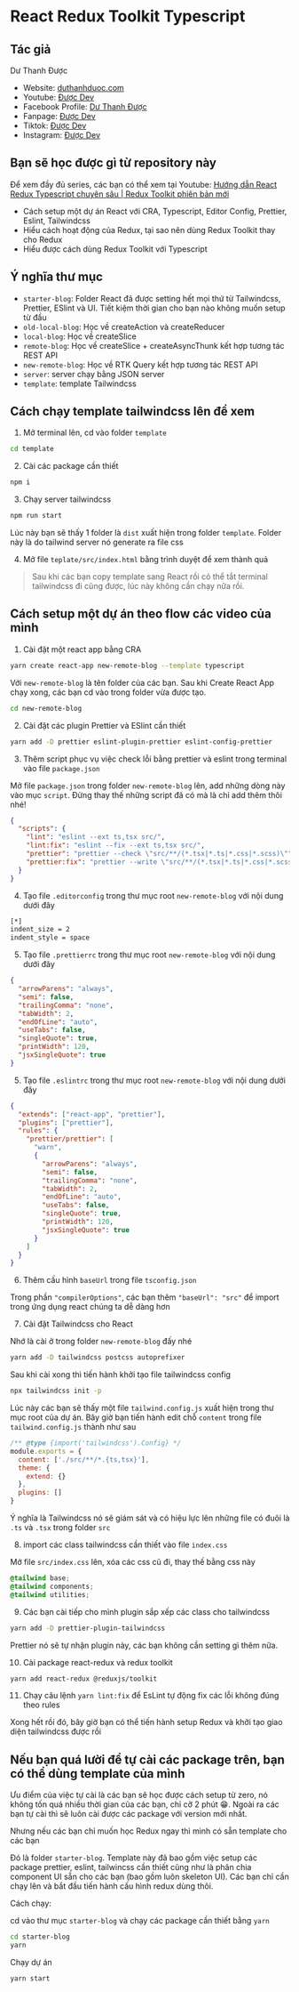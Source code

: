 # React Redux Toolkit Typescript

## Tác giả

Dư Thanh Được

- Website: [duthanhduoc.com](https://duthanhduoc.com)
- Youtube: [Được Dev](https://www.youtube.com/channel/UCPTXoUNn3frLh8_jI1gAsBA)
- Facebook Profile: [Dư Thanh Được](https://www.facebook.com/duthanhduoc/)
- Fanpage: [Được Dev](https://www.facebook.com/duocdevofficial)
- Tiktok: [Được Dev](https://www.tiktok.com/@duocdev)
- Instagram: [Được Dev](https://www.instagram.com/duocdev/)

## Bạn sẽ học được gì từ repository này

Để xem đầy đủ series, các bạn có thể xem tại Youtube: [Hướng dẫn React Redux Typescript chuyên sâu | Redux Toolkit phiên bản mới](https://www.youtube.com/playlist?list=PLFfVmM19UNqmDPV_8K6YjiBNXimQna6wW)

- Cách setup một dự án React với CRA, Typescript, Editor Config, Prettier, Eslint, Tailwindcss
- Hiểu cách hoạt động của Redux, tại sao nên dùng Redux Toolkit thay cho Redux
- Hiểu được cách dùng Redux Toolkit với Typescript

## Ý nghĩa thư mục

- `starter-blog`: Folder React đã được setting hết mọi thứ từ Tailwindcss, Prettier, ESlint và UI. Tiết kiệm thời gian cho bạn nào không muốn setup từ đầu
- `old-local-blog`: Học về createAction và createReducer
- `local-blog`: Học về createSlice
- `remote-blog`: Học về createSlice + createAsyncThunk kết hợp tương tác REST API
- `new-remote-blog`: Học về RTK Query kết hợp tương tác REST API
- `server`: server chạy bằng JSON server
- `template`: template Tailwindcss

## Cách chạy template tailwindcss lên để xem

1. Mở terminal lên, cd vào folder `template`

```bash
cd template
```

2. Cài các package cần thiết

```bash
npm i
```

3. Chạy server tailwindcss

```bash
npm run start
```

Lúc này bạn sẽ thấy 1 folder là `dist` xuất hiện trong folder `template`. Folder này là do tailwind server nó generate ra file css

4. Mở file `teplate/src/index.html` bằng trình duyệt để xem thành quả

> Sau khi các bạn copy template sang React rồi có thể tắt terminal tailwindcss đi cũng được, lúc này không cần chạy nữa rồi.

## Cách setup một dự án theo flow các video của mình

1. Cài đặt một react app bằng CRA

```bash
yarn create react-app new-remote-blog --template typescript
```

Với `new-remote-blog` là tên folder của các bạn. Sau khi Create React App chạy xong, các bạn cd vào trong folder vừa được tạo.

```bash
cd new-remote-blog
```

2. Cài đặt các plugin Prettier và ESlint cần thiết

```bash
yarn add -D prettier eslint-plugin-prettier eslint-config-prettier
```

3. Thêm script phục vụ việc check lỗi bằng prettier và eslint trong terminal vào file `package.json`

Mở file `package.json` trong folder `new-remote-blog` lên, add những dòng này vào mục `script`. Đừng thay thế những script đã có mà là chỉ add thêm thôi nhé!

```json
{
  "scripts": {
    "lint": "eslint --ext ts,tsx src/",
    "lint:fix": "eslint --fix --ext ts,tsx src/",
    "prettier": "prettier --check \"src/**/(*.tsx|*.ts|*.css|*.scss)\"",
    "prettier:fix": "prettier --write \"src/**/(*.tsx|*.ts|*.css|*.scss)\""
  }
}
```

4. Tạo file `.editorconfig` trong thư mục root `new-remote-blog` với nội dung dưới đây

```bash
[*]
indent_size = 2
indent_style = space
```

5. Tạo file `.prettierrc` trong thư mục root `new-remote-blog` với nội dung dưới đây

```json
{
  "arrowParens": "always",
  "semi": false,
  "trailingComma": "none",
  "tabWidth": 2,
  "endOfLine": "auto",
  "useTabs": false,
  "singleQuote": true,
  "printWidth": 120,
  "jsxSingleQuote": true
}
```

5. Tạo file `.eslintrc` trong thư mục root `new-remote-blog` với nội dung dưới đây

```json
{
  "extends": ["react-app", "prettier"],
  "plugins": ["prettier"],
  "rules": {
    "prettier/prettier": [
      "warn",
      {
        "arrowParens": "always",
        "semi": false,
        "trailingComma": "none",
        "tabWidth": 2,
        "endOfLine": "auto",
        "useTabs": false,
        "singleQuote": true,
        "printWidth": 120,
        "jsxSingleQuote": true
      }
    ]
  }
}
```

6. Thêm cấu hình `baseUrl` trong file `tsconfig.json`

Trong phần `"compilerOptions"`, các bạn thêm `"baseUrl": "src"` để import trong ứng dụng react chúng ta dễ dàng hơn

7. Cài đặt Tailwindcss cho React

Nhớ là cài ở trong folder `new-remote-blog` đấy nhé

```bash
yarn add -D tailwindcss postcss autoprefixer
```

Sau khi cài xong thì tiến hành khởi tạo file tailwindcss config

```bash
npx tailwindcss init -p
```

Lúc này các bạn sẽ thấy một file `tailwind.config.js` xuất hiện trong thư mục root của dự án. Bây giờ bạn tiến hành edit chỗ `content` trong file `tailwind.config.js` thành như sau

```js
/** @type {import('tailwindcss').Config} */
module.exports = {
  content: ['./src/**/*.{ts,tsx}'],
  theme: {
    extend: {}
  },
  plugins: []
}
```

Ý nghĩa là Tailwindcss nó sẽ giám sát và có hiệu lực lên những file có đuôi là `.ts` và `.tsx` trong folder `src`

8. import các class tailwindcss cần thiết vào file `index.css`

Mở file `src/index.css` lên, xóa các css cũ đi, thay thế bằng css này

```css
@tailwind base;
@tailwind components;
@tailwind utilities;
```

9. Các bạn cài tiếp cho mình plugin sắp xếp các class cho tailwindcss

```bash
yarn add -D prettier-plugin-tailwindcss
```

Prettier nó sẽ tự nhận plugin này, các bạn không cần setting gì thêm nữa.

10. Cài package react-redux và redux toolkit

```bash
yarn add react-redux @reduxjs/toolkit
```

11. Chạy câu lệnh `yarn lint:fix` để EsLint tự động fix các lỗi không đúng theo rules

Xong hết rồi đó, bây giờ bạn có thể tiến hành setup Redux và khởi tạo giao diện tailwindcss được rồi

## Nếu bạn quá lười để tự cài các package trên, bạn có thể dùng template của mình

Ưu điểm của việc tự cài là các bạn sẽ học được cách setup từ zero, nó không tốn quá nhiều thời gian của các bạn, chỉ cỡ 2 phút 😁. Ngoài ra các bạn tự cài thì sẽ luôn cài được các package với version mới nhất.

Nhưng nếu các bạn chỉ muốn học Redux ngay thì mình có sẵn template cho các bạn

Đó là folder `starter-blog`. Template này đã bao gồm việc setup các package prettier, eslint, tailwincss cần thiết cũng như là phân chia component UI sẵn cho các bạn (bao gồm luôn skeleton UI). Các bạn chỉ cần chạy lên và bắt đầu tiến hành cấu hình redux dùng thôi.

Cách chạy:

cd vào thư mục `starter-blog` và chạy các package cần thiết bằng `yarn`

```bash
cd starter-blog
yarn
```

Chạy dự án

```bash
yarn start
```
